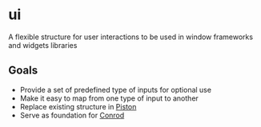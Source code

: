 ui
==

A flexible structure for user interactions to be used in window frameworks and widgets libraries

## Goals

* Provide a set of predefined type of inputs for optional use
* Make it easy to map from one type of input to another
* Replace existing structure in [Piston](https://github.com/pistondevelopers/piston/)
* Serve as foundation for [Conrod](https://github.com/pistondevelopers/conrod)

